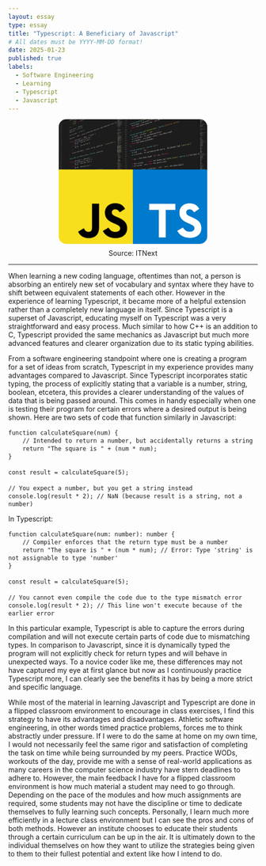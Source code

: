 ```yaml
---
layout: essay
type: essay
title: "Typescript: A Beneficiary of Javascript"
# All dates must be YYYY-MM-DD format!
date: 2025-01-23
published: true
labels:
  - Software Engineering
  - Learning
  - Typescript
  - Javascript
---
```


<div style="text-align: center;">
  <img src="../img/javascript-typescript.png" alt="Javascript vs Typescript" style="width: 300px; border-radius: 15px; display: block; margin: 0 auto;">
  <p style="margin-top: 10px;">Source: ITNext</p>
</div>

<hr>

When learning a new coding language, oftentimes than not, a person is absorbing an entirely new set of vocabulary and syntax where they have to shift between equivalent statements of each other. However in the experience of learning Typescript, it became more of a helpful extension rather than a completely new language in itself. Since Typescript is a superset of Javascript, educating myself on Typescript was a very straightforward and easy process. Much similar to how C++ is an addition to C, Typescript provided the same mechanics as Javascript but much more advanced features and clearer organization due to its static typing abilities.

From a software engineering standpoint where one is creating a program for a set of ideas from scratch, Typescript in my experience provides many advantages compared to Javascript. Since Typescript incorporates static typing, the process of explicitly stating that a variable is a number, string, boolean, etcetera, this provides a clearer understanding of the values of data that is being passed around. This comes in handy especially when one is testing their program for certain errors where a desired output is being shown.
Here are two sets of code that function similarly in Javascript:

```
function calculateSquare(num) {
    // Intended to return a number, but accidentally returns a string
    return "The square is " + (num * num);
}

const result = calculateSquare(5);

// You expect a number, but you get a string instead
console.log(result * 2); // NaN (because result is a string, not a number)
```
In Typescript:
```
function calculateSquare(num: number): number {
    // Compiler enforces that the return type must be a number
    return "The square is " + (num * num); // Error: Type 'string' is not assignable to type 'number'
}

const result = calculateSquare(5);

// You cannot even compile the code due to the type mismatch error
console.log(result * 2); // This line won't execute because of the earlier error
```
In this particular example, Typescript is able to capture the errors during compilation and will not execute certain parts of code due to mismatching types. In comparison to Javascript, since it is dynamically typed the program will not explicitly check for return types and will behave in unexpected ways. To a novice coder like me, these differences may not have captured my eye at first glance but now as I continuously practice Typescript more, I can clearly see the benefits it has by being a more strict and specific language.
	
While most of the material in learning Javascript and Typescript are done in a flipped classroom environment to encourage in class exercises, I find this strategy to have its advantages and disadvantages. Athletic software engineering, in other words timed practice problems, forces me to think abstractly under pressure. If I were to do the same at home on my own time, I would not necessarily feel the same rigor and satisfaction of completing the task on time while being surrounded by my peers. Practice WODs, workouts of the day, provide me with a sense of real-world applications as many careers in the computer science industry have stern deadlines to adhere to. However, the main feedback I have for a flipped classroom environment is how much material a student may need to go through. Depending on the pace of the modules and how much assignments are required, some students may not have the discipline or time to dedicate themselves to fully learning such concepts. Personally, I learn much more efficiently in a lecture class environment but I can see the pros and cons of both methods. However an institute chooses to educate their students through a certain curriculum can be up in the air. It is ultimately down to the individual themselves on how they want to utilize the strategies being given to them to their fullest potential and extent like how I intend to do.

